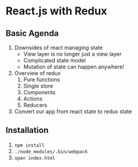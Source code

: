 # React.js with Redux

## Basic Agenda

1. Downsides of react managing state
    - View layer is no longer just a view layer
    - Complicated state model
    - Mutation of state can happen anywhere!
1. Overview of redux
    1. Pure functions
    1. Single store
    1. Components
    1. Actions
    1. Reducers
1. Convert our app from react state to redux state

## Installation

1. `npm install`
1. `./node_modules/.bin/webpack`
1. `open index.html`